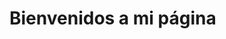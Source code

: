 <!DOCTYPE HTML>
<html lang=es>
  <head>
  <meta charset="utf-8">
  <title>Página Inicial</title>
    
  
  </head>
  
  <body>
  <h1>Bienvenidos a mi página</h1>

</body>
